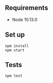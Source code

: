 ## Requirements

* Node 10.13.0

## Set up
```
npm install
npm start
```
## Tests
```
npm test
```


